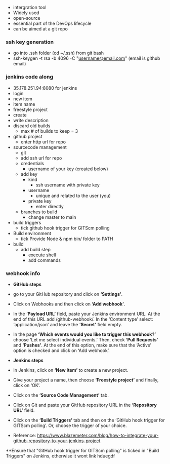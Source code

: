- intergration tool
- Widely used
- open-source
- essential part of the DevOps lifecycle
- can be aimed at a git repo
### ssh key generation
- go into .ssh folder (cd ~/.ssh) from git bash
- ssh-keygen -t rsa -b 4096 -C "username@email.com" (email is github email)


### jenkins code along
- 35.178.251.94:8080 for jenkins
- login
- new item
- item name
- freestyle project
- create
- write description
- discard old builds
  - max # of builds to keep = 3
- github project
  -  enter http url for repo
-  sourcecode management
   -  git
   -  add ssh url for repo
   -  credentials 
      -  username of your key (created below)
   -  add key
      -  kind
         -  ssh username with private key
      -  username
         -  unique and related to the user (you)
      -  private key
         -  enter directly
   -  branches to build
      -  change master to main
-  build triggers
   -  tick github hook trigger for GITScm polling
-  Build environment
   -  tick Provide Node & npm bin/ folder to PATH
- build 
  - add build step
    - execute shell
    - add commands

### webhook info
- **GitHub steps**
- go to your GitHub repository and click on **‘Settings’**.
- Click on Webhooks and then click on **‘Add webhook’**.
- In the **‘Payload URL’** field, paste your Jenkins environment URL. At the end of this URL add /github-webhook/. In the ‘Content type’ select: ‘application/json’ and leave the **‘Secret’** field empty.
- In the page **‘Which events would you like to trigger this webhook?’** choose ‘Let me select individual events.’ Then, check **‘Pull Requests’** and **‘Pushes’**. At the end of this option, make sure that the ‘Active’ option is checked and click on ‘Add webhook’.

- **Jenkins steps**
- In Jenkins, click on **‘New Item’** to create a new project.
- Give your project a name, then choose **‘Freestyle project’** and finally, click on ‘OK’.
- Click on the **‘Source Code Management’** tab.
- Click on Git and paste your GitHub repository URL in the **‘Repository URL’** field.
- Click on the **‘Build Triggers’** tab and then on the ‘GitHub hook trigger for GITScm polling’. Or, choose the trigger of your choice.

- Reference: https://www.blazemeter.com/blog/how-to-integrate-your-github-repository-to-your-jenkins-project

**Ensure that "GitHub hook trigger for GITScm polling" is ticked in "Build Triggers" on Jenkins, otherwise it wont link
hduegdf